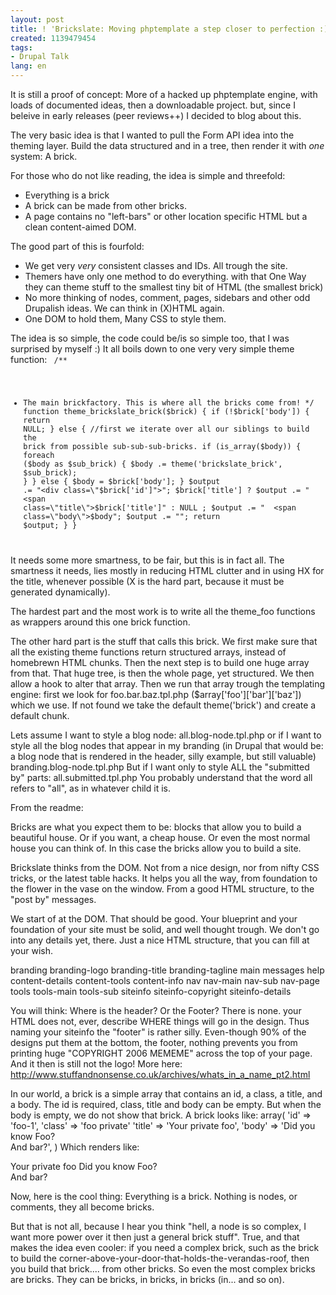 ```yaml
---
layout: post
title: ! 'Brickslate: Moving phptemplate a step closer to perfection :)'
created: 1139479454
tags:
- Drupal Talk
lang: en
---
```

It is still a proof of concept: More of a hacked up phptemplate engine, with loads of documented ideas, then a downloadable project. but, since I beleive in early releases (peer reviews++) I decided to blog about this. 

The very basic idea is that I wanted to pull the Form API idea into the theming layer. Build the data structured and in a tree, then render it with *one* system: A brick.

For those who do not like reading, the idea is simple and threefold:
* Everything is a brick
* A brick can be made from other bricks.
* A page contains no "left-bars" or other location specific HTML but a clean content-aimed DOM.

The good part of this is fourfold:
* We get very *very* consistent classes and IDs. All trough the site.
* Themers have only one method to do everything. with that One Way they can theme stuff to the smallest tiny bit of HTML (the smallest brick)
* No more thinking of nodes, comment, pages, sidebars and other odd Drupalish ideas. We can think in (X)HTML again. 
* One DOM to hold them, Many CSS to style them. 

The idea is so simple, the code could be/is so simple too, that I was surprised by myself :)
It all boils down to one very very simple theme function: 
<code>
/**
 * The main brickfactory. This is where all the bricks come from!
 */
function theme_brickslate_brick($brick) {
  if (!$brick['body']) {
    return NULL;
  }
  else {
    //first we iterate over all our siblings to build the brick from possible sub-sub-sub-bricks.
    if (is_array($body)) {
      foreach ($body as $sub_brick) {
        $body .= theme('brickslate_brick', $sub_brick);
      }
    }
    else {
      $body = $brick['body'];
    }
    $output .= "<div class=\"$brick['id']\">";
    $brick['title'] ? $output .= "  <span class=\"title\">$brick['title']</span>" : NULL ;
    $output .= "  <span class=\"body\">$body</span>";
    $output .= "</div>";
    return $output;
  }
}
</code>
It needs some more smartness, to be fair, but this is in fact all. The smartness it needs, lies mostly in reducing HTML clutter and in using HX for the title, whenever possible (X is the hard part, because it must be generated dynamically). 

The hardest part and the most work is to write all the theme_foo functions as wrappers around this one brick function.

The other hard part is the stuff that calls this brick. We first make sure that all the existing theme functions return structured arrays, instead of homebrewn HTML chunks. Then the next step is to build one huge array from that.
That huge tree, is then the whole page, yet structured. 
We then allow a hook to alter that array. 
Then we run that array trough the templating engine: first we look for foo.bar.baz.tpl.php ($array['foo']['bar']['baz']) which we use. 
If not found we take the default theme('brick') and create a default chunk. 

Lets assume I want to style a blog node:
all.blog-node.tpl.php
or if I want to style all the blog nodes that appear in my branding (in Drupal that would be: a blog node that is rendered in the header, silly example, but still valuable)
branding.blog-node.tpl.php
But if I want only to style ALL the "submitted by" parts:
all.submitted.tpl.php
You probably understand that the word all refers to "all", as in whatever child it is.

From the readme:

Bricks are what you expect them to be: blocks that allow you to build a beautiful house. Or if you want, a cheap house. Or even the most normal house you can think of. In this case the bricks allow you to build a site.

Brickslate thinks from the DOM. Not from a nice design, nor from nifty CSS tricks, or the latest table hacks. It helps you all the way, from foundation to the flower in the vase on the window. From a good HTML structure, to the "post by" messages.

We start of at the DOM. That should be good. Your blueprint and your foundation of your site must be solid, and well thought trough. We don't go into any details yet, there. Just a nice HTML structure, that you can fill at your wish.

branding
  branding-logo
  branding-title
  branding-tagline
main
  messages
  help
  content-details
  content-tools
  content-info
nav
  nav-main
  nav-sub
  nav-page
tools
  tools-main
  tools-sub
siteinfo
  siteinfo-copyright
  siteinfo-details

You will think: Where is the header? Or the Footer? There is none. your HTML does not, ever, describe WHERE things will go in the design. Thus naming your siteinfo the "footer" is rather silly. Even-though 90% of the designs put them at the bottom, the footer, nothing prevents you from printing huge "COPYRIGHT 2006 MEMEME" across the top of your page. And it then is still not the logo!
More here: <a href="http://www.stuffandnonsense.co.uk/archives/whats_in_a_name_pt2.html">http://www.stuffandnonsense.co.uk/archives/whats_in_a_name_pt2.html</a>

In our world, a brick is a simple array that contains an id, a class, a title, and a body. The id is required, class, title and body can be empty. But when the body is empty, we do not show that brick.
A brick looks like:
array(
  'id' => 'foo-1',
  'class' => 'foo private'
  'title' => 'Your private foo',
  'body' => 'Did you know Foo? <br/>And bar?',
)
Which renders like:
<div id='foo-1' class="foo private">
  <span class='title'>Your private foo</span>
  <span class="body">Did you know Foo? <br/>And bar?</span>
</div>

Now, here is the cool thing: Everything is a brick. Nothing is nodes, or comments, they all become bricks.

But that is not all, because I hear you think "hell, a node is so complex, I want more power over it then just a general brick stuff". True, and that makes the idea even cooler: if you need a complex brick, such as the brick to build the corner-above-your-door-that-holds-the-verandas-roof, then you build that brick.... from other bricks.
So even the most complex bricks are bricks. They can be bricks, in bricks, in bricks (in... and so on).
